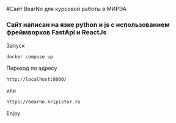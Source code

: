 #Сайт BearNo для курсовой работы в МИРЭА
### Сайт написан на язке python и js с использованием фреймворков FastApi и ReactJs
Запуск
```
docker compose up
```
Переход по адресу
```
http://localhost:8000/
```
или
```
https://bearno.kripistor.ru
```
Enjoy
